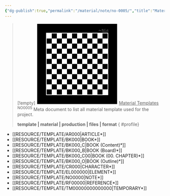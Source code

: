 ```yaml
---
{"dg-publish":true,"permalink":"/material/note/no-0005/","title":"Material Templates","tags":["-note"]}
---
```


>[!empty]
> ![RESOURCE/ASSET/OTHER/PlaceholderIcon.png|icon](/img/user/RESOURCE/ASSET/OTHER/PlaceholderIcon.png) <u class="title">Material Templates</u> <sup class="title">NO0005</sup>
> Meta document to list all material template used for the project.
> 
> <b>template | material | production | files | format</b>
{ #profile}



<div class="transclusion internal-embed is-loaded"><div class="markdown-embed">



- [[RESOURCE/TEMPLATE/AR000\|ARTICLE*]]
- [[RESOURCE/TEMPLATE/BK000\|BOOK*]]
- [[RESOURCE/TEMPLATE/BK000_C\|BOOK (Content)*]]
- [[RESOURCE/TEMPLATE/BK000_B\|BOOK (Board)*]]
- [[RESOURCE/TEMPLATE/BK000_C00\|BOOK (00. CHAPTER)*]]
- [[RESOURCE/TEMPLATE/BK000_O\|BOOK (Outline)*]]
- [[RESOURCE/TEMPLATE/CR000\|CHARACTER*]]
- [[RESOURCE/TEMPLATE/EL000000\|ELEMENT*]]
- [[RESOURCE/TEMPLATE/NO0000\|NOTE*]]
- [[RESOURCE/TEMPLATE/RF00000\|REFERENCE*]]
- [[RESOURCE/TEMPLATE/TM00000000000000\|TEMPORARY*]]

</div></div>

